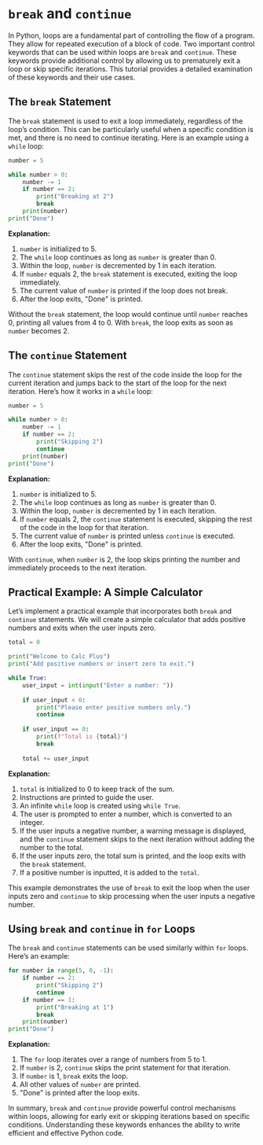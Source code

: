# `break` and `continue`

In Python, loops are a fundamental part of controlling the flow of a program. They allow for repeated execution of a block of code. Two important control keywords that can be used within loops are `break` and `continue`. These keywords provide additional control by allowing us to prematurely exit a loop or skip specific iterations. This tutorial provides a detailed examination of these keywords and their use cases.

## The `break` Statement

The `break` statement is used to exit a loop immediately, regardless of the loop’s condition. This can be particularly useful when a specific condition is met, and there is no need to continue iterating. Here is an example using a `while` loop:

```python
number = 5

while number > 0:
    number -= 1
    if number == 2:
        print("Breaking at 2")
        break
    print(number)
print("Done")
```

**Explanation:**

1. `number` is initialized to 5.
2. The `while` loop continues as long as `number` is greater than 0.
3. Within the loop, `number` is decremented by 1 in each iteration.
4. If `number` equals 2, the `break` statement is executed, exiting the loop immediately.
5. The current value of `number` is printed if the loop does not break.
6. After the loop exits, "Done" is printed.

Without the `break` statement, the loop would continue until `number` reaches 0, printing all values from 4 to 0. With `break`, the loop exits as soon as `number` becomes 2.

## The `continue` Statement

The `continue` statement skips the rest of the code inside the loop for the current iteration and jumps back to the start of the loop for the next iteration. Here’s how it works in a `while` loop:

```python
number = 5

while number > 0:
    number -= 1
    if number == 2:
        print("Skipping 2")
        continue
    print(number)
print("Done")
```

**Explanation:**

1. `number` is initialized to 5.
2. The `while` loop continues as long as `number` is greater than 0.
3. Within the loop, `number` is decremented by 1 in each iteration.
4. If `number` equals 2, the `continue` statement is executed, skipping the rest of the code in the loop for that iteration.
5. The current value of `number` is printed unless `continue` is executed.
6. After the loop exits, "Done" is printed.

With `continue`, when `number` is 2, the loop skips printing the number and immediately proceeds to the next iteration.

## Practical Example: A Simple Calculator

Let’s implement a practical example that incorporates both `break` and `continue` statements. We will create a simple calculator that adds positive numbers and exits when the user inputs zero.

```python
total = 0

print("Welcome to Calc Plus")
print("Add positive numbers or insert zero to exit.")

while True:
    user_input = int(input("Enter a number: "))
  
    if user_input < 0:
        print("Please enter positive numbers only.")
        continue
  
    if user_input == 0:
        print(f"Total is {total}")
        break
  
    total += user_input
```

**Explanation:**

1. `total` is initialized to 0 to keep track of the sum.
2. Instructions are printed to guide the user.
3. An infinite `while` loop is created using `while True`.
4. The user is prompted to enter a number, which is converted to an integer.
5. If the user inputs a negative number, a warning message is displayed, and the `continue` statement skips to the next iteration without adding the number to the total.
6. If the user inputs zero, the total sum is printed, and the loop exits with the `break` statement.
7. If a positive number is inputted, it is added to the `total`.

This example demonstrates the use of `break` to exit the loop when the user inputs zero and `continue` to skip processing when the user inputs a negative number.

## Using `break` and `continue` in `for` Loops

The `break` and `continue` statements can be used similarly within `for` loops. Here’s an example:

```python
for number in range(5, 0, -1):
    if number == 2:
        print("Skipping 2")
        continue
    if number == 1:
        print("Breaking at 1")
        break
    print(number)
print("Done")
```

**Explanation:**

1. The `for` loop iterates over a range of numbers from 5 to 1.
2. If `number` is 2, `continue` skips the print statement for that iteration.
3. If `number` is 1, `break` exits the loop.
4. All other values of `number` are printed.
5. "Done" is printed after the loop exits.

In summary, `break` and `continue` provide powerful control mechanisms within loops, allowing for early exit or skipping iterations based on specific conditions. Understanding these keywords enhances the ability to write efficient and effective Python code.
